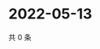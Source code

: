 # 2022-05-13

共 0 条

<!-- BEGIN WEIBO -->
<!-- 最后更新时间 Fri May 13 2022 00:20:16 GMT+0800 (China Standard Time) -->

<!-- END WEIBO -->
